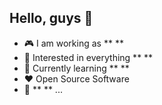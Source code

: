 ## Hello, guys 👋

-   :video_game: I am working as ** **
-   :monocle_face: Interested in everything ** **
-   :seedling: Currently learning ** **
-   :heart: Open Source Software
-   :penguin: ** ** ...

<!--
**DeboraSantossl/DeboraSantossl** is a ✨ _special_ ✨ repository because its `README.md` (this file) appears on your GitHub profile.

Here are some ideas to get you started:

- 🔭 I’m currently working on ...
- 🌱 I’m currently learning ...
- 👯 I’m looking to collaborate on ...
- 🤔 I’m looking for help with ...
- 💬 Ask me about ...
- 📫 How to reach me: ...
- 😄 Pronouns: ...
- ⚡ Fun fact: ...
-->
